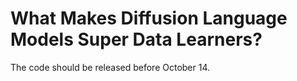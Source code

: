 # What Makes Diffusion Language Models Super Data Learners?
The code should be released before October 14.
